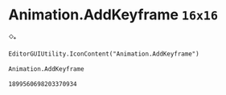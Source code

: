 # Animation.AddKeyframe `16x16`
<img src="/img/Animation.AddKeyframe.png" width=16 height=16>

``` CSharp
EditorGUIUtility.IconContent("Animation.AddKeyframe")
```
```
Animation.AddKeyframe
```
```
1899560698203370934
```
